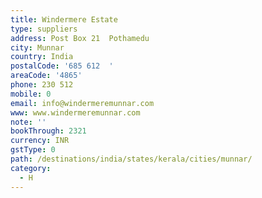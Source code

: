 ```yaml
---
title: Windermere Estate
type: suppliers
address: Post Box 21  Pothamedu
city: Munnar
country: India
postalCode: '685 612  '
areaCode: '4865'
phone: 230 512
mobile: 0
email: info@windermeremunnar.com
www: www.windermeremunnar.com
note: ''
bookThrough: 2321
currency: INR
gstType: 0
path: /destinations/india/states/kerala/cities/munnar/
category:
  - H
---
```


